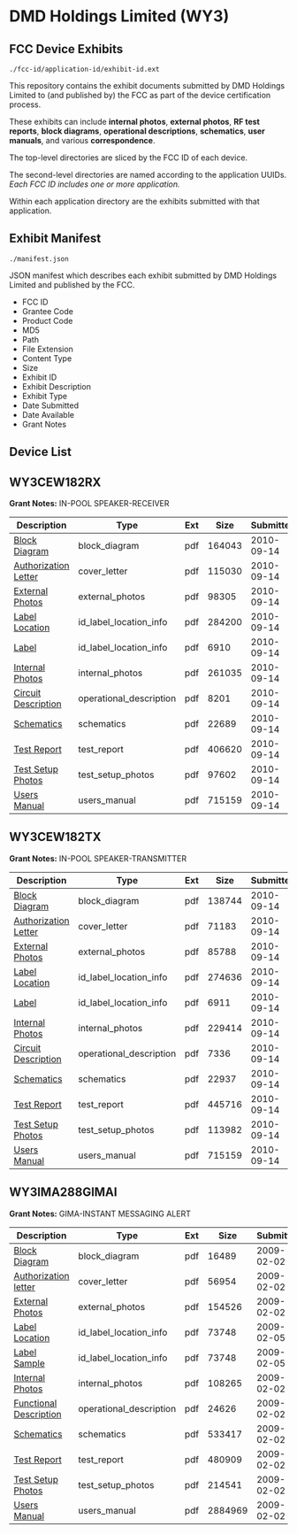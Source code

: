 # DMD Holdings Limited (WY3)
## FCC Device Exhibits

```
./fcc-id/application-id/exhibit-id.ext
```

This repository contains the exhibit documents submitted by DMD Holdings Limited to (and published by) the FCC as part of the device certification process.

These exhibits can include **internal photos**, **external photos**, **RF test reports**, **block diagrams**, **operational descriptions**, **schematics**, **user manuals**, and various **correspondence**.

The top-level directories are sliced by the FCC ID of each device.

The second-level directories are named according to the application UUIDs. *Each FCC ID includes one or more application.*

Within each application directory are the exhibits submitted with that application. 

## Exhibit Manifest

```
./manifest.json
```

JSON manifest which describes each exhibit submitted by DMD Holdings Limited and published by the FCC.

- FCC ID
- Grantee Code
- Product Code
- MD5
- Path
- File Extension
- Content Type
- Size
- Exhibit ID
- Exhibit Description
- Exhibit Type
- Date Submitted
- Date Available
- Grant Notes

## Device List
## WY3CEW182RX
**Grant Notes:** IN-POOL SPEAKER-RECEIVER

| Description | Type | Ext | Size | Submitted | Available |
| ----------- | ---- | --- | ---- | --------- | --------- |
| [Block Diagram](WY3CEW182RX/595df1d81973c1c7d8ef1e314dfabbcf/1342853.pdf) | block_diagram | pdf | 164043 | 2010-09-14 | 2010-09-14 |
| [Authorization Letter](WY3CEW182RX/595df1d81973c1c7d8ef1e314dfabbcf/1342852.pdf) | cover_letter | pdf | 115030 | 2010-09-14 | 2010-09-14 |
| [External Photos](WY3CEW182RX/595df1d81973c1c7d8ef1e314dfabbcf/1342855.pdf) | external_photos | pdf | 98305 | 2010-09-14 | 2010-09-14 |
| [Label Location](WY3CEW182RX/595df1d81973c1c7d8ef1e314dfabbcf/1342856.pdf) | id_label_location_info | pdf | 284200 | 2010-09-14 | 2010-09-14 |
| [Label](WY3CEW182RX/595df1d81973c1c7d8ef1e314dfabbcf/1342857.pdf) | id_label_location_info | pdf | 6910 | 2010-09-14 | 2010-09-14 |
| [Internal Photos](WY3CEW182RX/595df1d81973c1c7d8ef1e314dfabbcf/1342858.pdf) | internal_photos | pdf | 261035 | 2010-09-14 | 2010-09-14 |
| [Circuit Description](WY3CEW182RX/595df1d81973c1c7d8ef1e314dfabbcf/1342854.pdf) | operational_description | pdf | 8201 | 2010-09-14 | 2010-09-14 |
| [Schematics](WY3CEW182RX/595df1d81973c1c7d8ef1e314dfabbcf/1342861.pdf) | schematics | pdf | 22689 | 2010-09-14 | 2010-09-14 |
| [Test Report](WY3CEW182RX/595df1d81973c1c7d8ef1e314dfabbcf/1342859.pdf) | test_report | pdf | 406620 | 2010-09-14 | 2010-09-14 |
| [Test Setup Photos](WY3CEW182RX/595df1d81973c1c7d8ef1e314dfabbcf/1342862.pdf) | test_setup_photos | pdf | 97602 | 2010-09-14 | 2010-09-14 |
| [Users Manual](WY3CEW182RX/595df1d81973c1c7d8ef1e314dfabbcf/1342860.pdf) | users_manual | pdf | 715159 | 2010-09-14 | 2010-09-14 |
## WY3CEW182TX
**Grant Notes:** IN-POOL SPEAKER-TRANSMITTER

| Description | Type | Ext | Size | Submitted | Available |
| ----------- | ---- | --- | ---- | --------- | --------- |
| [Block Diagram](WY3CEW182TX/34a09909688eaf0edfdbeea8260949a6/1342840.pdf) | block_diagram | pdf | 138744 | 2010-09-14 | 2010-09-14 |
| [Authorization Letter](WY3CEW182TX/34a09909688eaf0edfdbeea8260949a6/1342839.pdf) | cover_letter | pdf | 71183 | 2010-09-14 | 2010-09-14 |
| [External Photos](WY3CEW182TX/34a09909688eaf0edfdbeea8260949a6/1342842.pdf) | external_photos | pdf | 85788 | 2010-09-14 | 2010-09-14 |
| [Label Location](WY3CEW182TX/34a09909688eaf0edfdbeea8260949a6/1342843.pdf) | id_label_location_info | pdf | 274636 | 2010-09-14 | 2010-09-14 |
| [Label](WY3CEW182TX/34a09909688eaf0edfdbeea8260949a6/1342844.pdf) | id_label_location_info | pdf | 6911 | 2010-09-14 | 2010-09-14 |
| [Internal Photos](WY3CEW182TX/34a09909688eaf0edfdbeea8260949a6/1342845.pdf) | internal_photos | pdf | 229414 | 2010-09-14 | 2010-09-14 |
| [Circuit Description](WY3CEW182TX/34a09909688eaf0edfdbeea8260949a6/1342841.pdf) | operational_description | pdf | 7336 | 2010-09-14 | 2010-09-14 |
| [Schematics](WY3CEW182TX/34a09909688eaf0edfdbeea8260949a6/1342849.pdf) | schematics | pdf | 22937 | 2010-09-14 | 2010-09-14 |
| [Test Report](WY3CEW182TX/34a09909688eaf0edfdbeea8260949a6/1342846.pdf) | test_report | pdf | 445716 | 2010-09-14 | 2010-09-14 |
| [Test Setup Photos](WY3CEW182TX/34a09909688eaf0edfdbeea8260949a6/1342847.pdf) | test_setup_photos | pdf | 113982 | 2010-09-14 | 2010-09-14 |
| [Users Manual](WY3CEW182TX/34a09909688eaf0edfdbeea8260949a6/1342848.pdf) | users_manual | pdf | 715159 | 2010-09-14 | 2010-09-14 |
## WY3IMA288GIMAI
**Grant Notes:** GIMA-INSTANT MESSAGING ALERT

| Description | Type | Ext | Size | Submitted | Available |
| ----------- | ---- | --- | ---- | --------- | --------- |
| [Block Diagram](WY3IMA288GIMAI/71f02e7c1f76c60a8dbbc7cdedf2cf32/1063556.pdf) | block_diagram | pdf | 16489 | 2009-02-02 | 2009-02-05 |
| [Authorization letter](WY3IMA288GIMAI/71f02e7c1f76c60a8dbbc7cdedf2cf32/1063555.pdf) | cover_letter | pdf | 56954 | 2009-02-02 | 2009-02-05 |
| [External Photos](WY3IMA288GIMAI/71f02e7c1f76c60a8dbbc7cdedf2cf32/1063557.pdf) | external_photos | pdf | 154526 | 2009-02-02 | 2009-02-05 |
| [Label Location](WY3IMA288GIMAI/71f02e7c1f76c60a8dbbc7cdedf2cf32/1065281.pdf) | id_label_location_info | pdf | 73748 | 2009-02-05 | 2009-02-05 |
| [Label Sample](WY3IMA288GIMAI/71f02e7c1f76c60a8dbbc7cdedf2cf32/1065281.pdf) | id_label_location_info | pdf | 73748 | 2009-02-05 | 2009-02-05 |
| [Internal Photos](WY3IMA288GIMAI/71f02e7c1f76c60a8dbbc7cdedf2cf32/1063560.pdf) | internal_photos | pdf | 108265 | 2009-02-02 | 2009-02-05 |
| [Functional Description](WY3IMA288GIMAI/71f02e7c1f76c60a8dbbc7cdedf2cf32/1063558.pdf) | operational_description | pdf | 24626 | 2009-02-02 | 2009-02-05 |
| [Schematics](WY3IMA288GIMAI/71f02e7c1f76c60a8dbbc7cdedf2cf32/1063561.pdf) | schematics | pdf | 533417 | 2009-02-02 | 2009-02-05 |
| [Test Report](WY3IMA288GIMAI/71f02e7c1f76c60a8dbbc7cdedf2cf32/1063562.pdf) | test_report | pdf | 480909 | 2009-02-02 | 2009-02-05 |
| [Test Setup Photos](WY3IMA288GIMAI/71f02e7c1f76c60a8dbbc7cdedf2cf32/1063563.pdf) | test_setup_photos | pdf | 214541 | 2009-02-02 | 2009-02-05 |
| [Users Manual](WY3IMA288GIMAI/71f02e7c1f76c60a8dbbc7cdedf2cf32/1063559.pdf) | users_manual | pdf | 2884969 | 2009-02-02 | 2009-02-05 |
